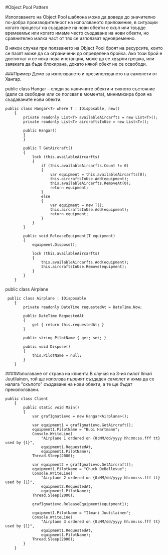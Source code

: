 #Object Pool Pattern

Използването на Object Pool шаблона може да доведе до значително по-добра производителност на използваното приложение, в ситуации когато процесът на създаване на нови обекти е скъп или твърде времеемък или когато имаме често създаване на нови обекти, но сравнително малка част от тях се използват едновременно.

В някои случаи при ползването на Object Pool броят на ресурсите, които се пазят може да са ограничени до определена бройка. Ако този брой е достигнат и се иска нова инстанция, може да се хвърли грешка, или заявката да бъде блокирана, докато някой обект не се освободи.

###Пример
Демо за използването и презиползването на самолети от Хангар.

public class Hangar – следи за наличните обекти и тяхното състояние (дали са свободни или се ползват в момента), минимизира броя на създаваните нови обекти.

	public class Hangar<T> where T : IDisposable, new()
	    {
	        private readonly List<T> availableAircarfts = new List<T>();
	        private readonly List<T> aircraftsInUse = new List<T>();
	
	        public Hangar()
	        {
	        }
	
	        public T GetAircraft()
	        {
	            lock (this.availableAircarfts)
	            {
	                if (this.availableAircarfts.Count != 0)
	                {
	                    var equipment = this.availableAircarfts[0];
	                    this.aircraftsInUse.Add(equipment);
	                    this.availableAircarfts.RemoveAt(0);
	                    return equipment;
	                }
	                else
	                {
	                    var equipment = new T();
	                    this.aircraftsInUse.Add(equipment);
	                    return equipment;
	                }
	            }
	        }
	
	        public void ReleaseEquipment(T equipment)
	        {
	            equipment.Dispose();
	
	            lock (this.availableAircarfts)
	            {
	                this.availableAircarfts.Add(equipment);
	                this.aircraftsInUse.Remove(equipment);
	            }
	        }
	    }

public class Airplane

	 public class Airplane : IDisposable
	    {
	        private readonly DateTime requestedAt = DateTime.Now;
	
	        public DateTime RequestedAt
	        {
	            get { return this.requestedAt; }
	        }
	
	        public string PilotName { get; set; }
	
	        public void Dispose()
	        {
	            this.PilotName = null;
	        }
	    }

####Използване от страна на клиента
В случая на 3-ия пилот Ilmari Juutilainen, той ще използва първият създаден самолет и няма да се налага "скъпото" създаване на нови обекти, а те ще бъдат преизползвани.

	public class Client
	    {
	        public static void Main()
	        {
	            var grafIgnatievo = new Hangar<Airplane>();
	
	            var equipment1 = grafIgnatievo.GetAircraft();
	            equipment1.PilotName = "Bubi Hartmann";
	            Console.WriteLine(
	                "Airplane 1 ordered on {0:MM/dd/yyyy hh:mm:ss.fff tt} used by {1}",
	                equipment1.RequestedAt,
	                equipment1.PilotName);
	            Thread.Sleep(2000);
	
	            var equipment2 = grafIgnatievo.GetAircraft();
	            equipment1.PilotName = "Chuck DeBellevue";
	            Console.WriteLine(
	                "Airplane 2 ordered on {0:MM/dd/yyyy hh:mm:ss.fff tt} used by {1}",
	                equipment2.RequestedAt,
	                equipment1.PilotName);
	            Thread.Sleep(2000);
	
	            grafIgnatievo.ReleaseEquipment(equipment1);
	
	            equipment1.PilotName = "Ilmari Juutilainen";
	            Console.WriteLine(
	                "Airplane 3 ordered on {0:MM/dd/yyyy hh:mm:ss.fff tt} used by {1}",
	                equipment1.RequestedAt,
	                equipment1.PilotName);
	            Thread.Sleep(2000);
	        }
	    }